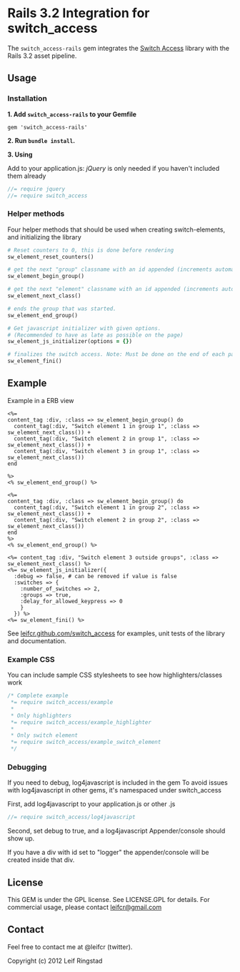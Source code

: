 # Rails 3.2 Integration for switch_access

The `switch_access-rails` gem integrates the [Switch Access](http://leifcr.github.com/switch_access) library with the Rails 3.2 asset pipeline.


## Usage

### Installation

**1. Add `switch_access-rails` to your Gemfile**

    gem 'switch_access-rails'

**2. Run `bundle install`.**

**3. Using**

Add to your application.js:
_jQuery_ is only needed if you haven't included them already

```js
//= require jquery 
//= require switch_access
```
### Helper methods
Four helper methods that should be used when creating switch-elements, and initializing the library

```ruby
# Reset counters to 0, this is done before rendering
sw_element_reset_counters()

# get the next "group" classname with an id appended (increments automatically)
sw_element_begin_group()

# get the next "element" classname with an id appended (increments automatically)
sw_element_next_class()

# ends the group that was started.
sw_element_end_group()

# Get javascript initializer with given options. 
# (Recommended to have as late as possible on the page)
sw_element_js_initializer(options = {})

# finalizes the switch access. Note: Must be done on the end of each page for now...
sw_element_fini()

```

## Example

Example in a ERB view

```erb
<%= 
content_tag :div, :class => sw_element_begin_group() do
  content_tag(:div, "Switch element 1 in group 1", :class => sw_element_next_class()) +
  content_tag(:div, "Switch element 2 in group 1", :class => sw_element_next_class()) +
  content_tag(:div, "Switch element 3 in group 1", :class => sw_element_next_class())
end

%>
<% sw_element_end_group() %>

<%=
content_tag :div, :class => sw_element_begin_group() do
  content_tag(:div, "Switch element 1 in group 2", :class => sw_element_next_class()) +
  content_tag(:div, "Switch element 2 in group 2", :class => sw_element_next_class())
end
%>
<% sw_element_end_group() %>

<%= content_tag :div, "Switch element 3 outside groups", :class => sw_element_next_class() %>
<%= sw_element_js_initializer({
  :debug => false, # can be removed if value is false
  :switches => {
    :number_of_switches => 2, 
    :groups => true,
    :delay_for_allowed_keypress => 0
    }
  }) %>
<%= sw_element_fini() %>
```

See [leifcr.github.com/switch_access](http://leifcr.github.com/switch_access) for examples, unit tests of the library and documentation.

### Example CSS

You can include sample CSS stylesheets to see how highlighters/classes work
```css
/* Complete example
 *= require switch_access/example
 *
 * Only highlighters
 *= require switch_access/example_highlighter
 *
 * Only switch element
 *= require switch_access/example_switch_element
 */
```

### Debugging

If you need to debug, log4javascript is included in the gem To avoid issues with log4javascript in other gems, it's namespaced under switch_access

First, add log4javascript to your application.js or other .js
```js
//= require switch_access/log4javascript
```

Second, set debug to true, and a log4javascript Appender/console should show up.

If you have a div with id set to "logger" the appender/console will be created inside that div.

## License
This GEM is under the GPL license. See LICENSE.GPL for details. For commercial usage, please contact leifcr@gmail.com

## Contact
Feel free to contact me at @leifcr (twitter).

Copyright (c) 2012 Leif Ringstad

